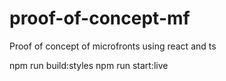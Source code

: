 # proof-of-concept-mf
Proof of concept of microfronts using react and ts

npm run build:styles
npm run start:live

